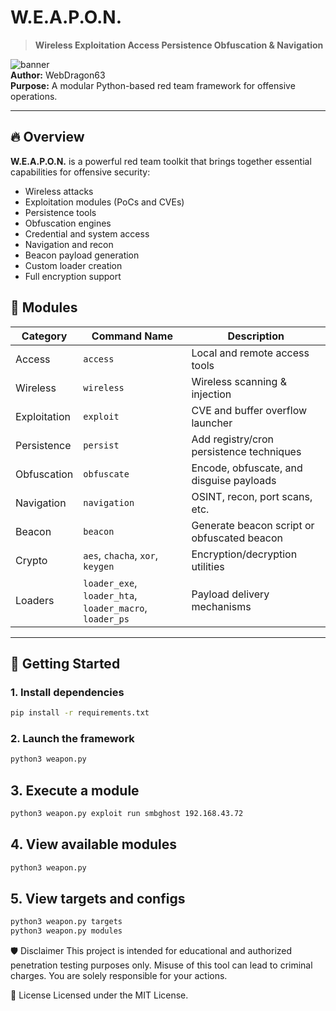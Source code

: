 # W.E.A.P.O.N.
> **Wireless Exploitation Access Persistence Obfuscation & Navigation**

![banner](https://fakeimg.pl/600x100/000000/ffffff/?text=W.E.A.P.O.N.&font=lobster)  
**Author:** WebDragon63  
**Purpose:** A modular Python-based red team framework for offensive operations.

---

## 🔥 Overview

**W.E.A.P.O.N.** is a powerful red team toolkit that brings together essential capabilities for offensive security:
- Wireless attacks
- Exploitation modules (PoCs and CVEs)
- Persistence tools
- Obfuscation engines
- Credential and system access
- Navigation and recon
- Beacon payload generation
- Custom loader creation
- Full encryption support



## 🧠 Modules

| Category      | Command Name     | Description                                 |
|---------------|------------------|---------------------------------------------|
| Access        | `access`         | Local and remote access tools               |
| Wireless      | `wireless`       | Wireless scanning & injection               |
| Exploitation  | `exploit`        | CVE and buffer overflow launcher            |
| Persistence   | `persist`        | Add registry/cron persistence techniques    |
| Obfuscation   | `obfuscate`      | Encode, obfuscate, and disguise payloads    |
| Navigation    | `navigation`     | OSINT, recon, port scans, etc.              |
| Beacon        | `beacon`         | Generate beacon script or obfuscated beacon |
| Crypto        | `aes`, `chacha`, `xor`, `keygen` | Encryption/decryption utilities |
| Loaders       | `loader_exe`, `loader_hta`, `loader_macro`, `loader_ps` | Payload delivery mechanisms |

---

## 🚀 Getting Started

### 1. Install dependencies
```bash
pip install -r requirements.txt
```
### 2. Launch the framework
```bash
python3 weapon.py
```
## 3. Execute a module
```bash
python3 weapon.py exploit run smbghost 192.168.43.72
```
## 4. View available modules
```bash
python3 weapon.py
```
## 5. View targets and configs
```bash
python3 weapon.py targets
python3 weapon.py modules
```
🛡 Disclaimer
This project is intended for educational and authorized penetration testing purposes only.
Misuse of this tool can lead to criminal charges. You are solely responsible for your actions.

📌 License
Licensed under the MIT License.
